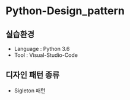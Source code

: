 # Python-Design_pattern

## 실습환경
- Language : Python 3.6
- Tool : Visual-Studio-Code

## 디자인 패턴 종류
- Sigleton 패턴
